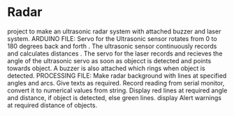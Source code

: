 # Radar
project to make an ultrasonic radar system with attached buzzer and laser system.
ARDUINO FILE:
Servo for the Ultrasonic sensor rotates from 0 to 180 degrees back and forth . 
The ultrasonic sensor continuously records and calculates distances .
The servo for the laser records and recieves the angle of the ultrasonic servo as soon as objecct is detected and points towards object.
A buzzer is also attached which rings when object is detected.
PROCESSING FILE:
Make radar background with lines at specified angles and arcs.
Give texts as required.
Record reading from serial monitor, convert it to numerical values from string.
Display red lines at required angle and distance, if object is detected, else green lines.
display Alert warnings at required distance of objects.
